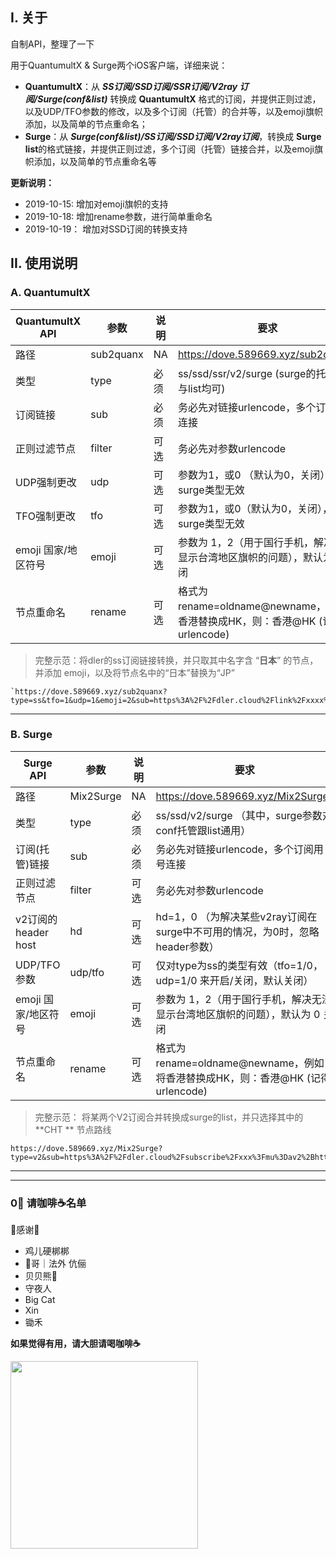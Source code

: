 ## I. 关于

自制API，整理了一下

用于QuantumultX & Surge两个iOS客户端，详细来说：

- **QuantumultX**：从 ***SS订阅/SSD订阅/SSR订阅/V2ray 订阅/Surge(conf&list)*** 转换成 **QuantumultX** 格式的订阅，并提供正则过滤，以及UDP/TFO参数的修改，以及多个订阅（托管）的合并等，以及emoji旗帜添加，以及简单的节点重命名；
- **Surge**：从 ***Surge(conf&list)/SS订阅/SSD订阅/V2ray订阅***，转换成 **Surge list**的格式链接，并提供正则过滤，多个订阅（托管）链接合并，以及emoji旗帜添加，以及简单的节点重命名等

**更新说明：**

- 2019-10-15: 增加对emoji旗帜的支持
- 2019-10-18: 增加rename参数，进行简单重命名
- 2019-10-19： 增加对SSD订阅的转换支持

## II. 使用说明

### A. QuantumultX

| QuantumultX API     | 参数      | 说明 | 要求                                                         | 状态 |
| ------------------- | --------- | ---- | ------------------------------------------------------------ | ---- |
| 路径                | sub2quanx | NA   | https://dove.589669.xyz/sub2quanx?                           | NA   |
| 类型                | type      | 必须 | ss/ssd/ssr/v2/surge (surge的托管conf与list均可)              | ✅    |
| 订阅链接            | sub       | 必须 | 务必先对链接urlencode，多个订阅用 + 连接                     | ✅    |
| 正则过滤节点        | filter    | 可选 | 务必先对参数urlencode                                        | ✅    |
| UDP强制更改         | udp       | 可选 | 参数为1，或0 （默认为0，关闭），对surge类型无效              | ✅    |
| TFO强制更改         | tfo       | 可选 | 参数为1，或0（默认为0，关闭），对surge类型无效               | ✅    |
| emoji 国家/地区符号 | emoji     | 可选 | 参数为 1，2（用于国行手机，解决无法显示台湾地区旗帜的问题），默认为 0 关闭 | ✅    |
| 节点重命名          | rename    | 可选 | 格式为 rename=oldname@newname，例如将香港替换成HK，则：香港@HK (记得urlencode) | ✅    |

> 完整示范：将dler的ss订阅链接转换，并只取其中名字含 “**日本**” 的节点，并添加 emoji，以及将节点名中的“日本”替换为“JP”

```
`https://dove.589669.xyz/sub2quanx?type=ss&tfo=1&udp=1&emoji=2&sub=https%3A%2F%2Fdler.cloud%2Flink%2Fxxxx%3Fmu%3Dss&filter=.*%E6%97%A5%E6%9C%AC&rename=%E6%97%A5%E6%9C%AC%40JP`
```



---------



### B. Surge

| Surge API           | 参数      | 说明 | 要求                                                         | 状态 |
| ------------------- | --------- | ---- | ------------------------------------------------------------ | ---- |
| 路径                | Mix2Surge | NA   | https://dove.589669.xyz/Mix2Surge?                           | NA   |
| 类型                | type      | 必须 | ss/ssd/v2/surge   （其中，surge参数对conf托管跟list通用）    | ✅    |
| 订阅(托管)链接      | sub       | 必须 | 务必先对链接urlencode，多个订阅用 + 号连接                   | ✅    |
| 正则过滤节点        | filter    | 可选 | 务必先对参数urlencode                                        | ✅    |
| v2订阅的header host | hd        | 可选 | hd=1，0 （为解决某些v2ray订阅在surge中不可用的情况，为0时，忽略header参数） | ✅    |
| UDP/TFO参数         | udp/tfo   | 可选 | 仅对type为ss的类型有效（tfo=1/0，udp=1/0 来开启/关闭，默认关闭） | ✅    |
| emoji 国家/地区符号 | emoji     | 可选 | 参数为 1，2（用于国行手机，解决无法显示台湾地区旗帜的问题），默认为 0 关闭 | ✅    |
| 节点重命名          | rename    | 可选 | 格式为 rename=oldname@newname，例如将香港替换成HK，则：香港@HK (记得urlencode) | ✅    |

> 完整示范： 将某两个V2订阅合并转换成surge的list，并只选择其中的 **CHT ** 节点路线

```
https://dove.589669.xyz/Mix2Surge?type=v2&sub=https%3A%2F%2Fdler.cloud%2Fsubscribe%2Fxxx%3Fmu%3Dav2%2Bhttps%3A%2F%2Fytoo.xyz%2Fmodules%2Fservers%2FV2raySocks%2Fosubscribe.php%3Fsid%3D372%26token%3Dxxxo&filter=.%2ACHT
```



---

---

### 0⃣️ 请咖啡☕️名单

🙏感谢🙏

- 鸡儿硬梆梆
- 🐔哥｜法外 伉俪
- 贝贝熊🐻
- 守夜人
- Big Cat
- Xin
- 锄禾

**如果觉得有用，请大胆请喝咖啡☕️**

<img src="https://tva1.sinaimg.cn/large/006y8mN6gy1g7t6di3i9oj30gg0g240w.jpg" style="height:300px" />



